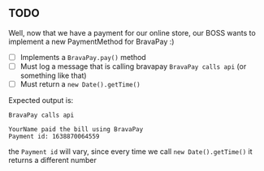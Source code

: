## TODO

Well, now that we have a payment for our online store, our BOSS wants
to implement a new PaymentMethod for BravaPay :)

- [ ] Implements a `BravaPay.pay()` method
- [ ] Must log a message that is calling bravapay `BravaPay calls api` (or
something like that)
- [ ] Must return a `new Date().getTime()`

Expected output is:

```
BravaPay calls api

YourName paid the bill using BravaPay
Payment id: 1638870064559
```

the `Payment id` will vary, since every time we call `new Date().getTime()`
it returns a different number

